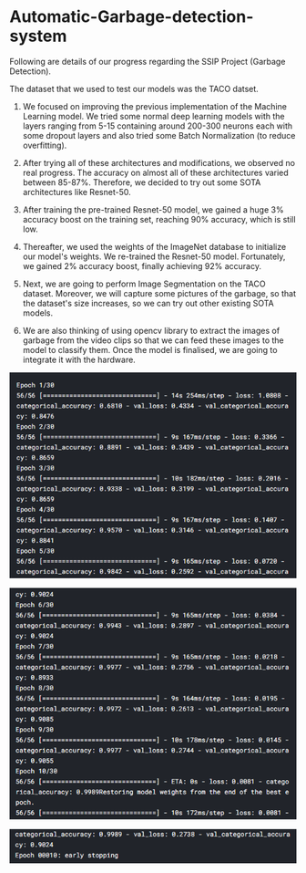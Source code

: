 # Automatic-Garbage-detection-system
Following are details of our  progress regarding the SSIP Project (Garbage Detection).

The dataset that we used to test our models was the TACO datset.

1) We focused on improving the previous implementation of the Machine Learning model.  We tried some normal deep learning models with the layers ranging from 5-15 containing around 200-300 neurons each with some dropout layers and also tried some Batch Normalization (to reduce overfitting).

2) After trying all of these architectures and modifications, we observed no real progress. The accuracy on almost all of these architectures varied between 85-87%. Therefore, we decided to try out some SOTA architectures like Resnet-50.

3) After training the pre-trained Resnet-50 model, we gained a huge 3% accuracy boost on the training set, reaching 90% accuracy, which is still low.

4) Thereafter, we used the weights of the ImageNet database to initialize our model's weights. We re-trained the Resnet-50 model. Fortunately, we gained 2% accuracy boost, finally achieving 92% accuracy. 

5) Next, we are going to perform Image Segmentation on the TACO dataset. Moreover, we will capture some pictures of the garbage, so that the dataset's size increases, so we can try out other existing SOTA models.

6) We are also thinking of using opencv library to extract the images of garbage from the video clips so that we can feed these images to the model to classify them. Once the model is finalised, we are going to integrate it with the hardware.

![](https://github.com/BhavsarCoding/Automatic-Garbage-detection-system/blob/main/2020-12-15_16_53_12-Window.png)

![](https://github.com/BhavsarCoding/Automatic-Garbage-detection-system/blob/main/2020-12-15_16_53_50-Window.png)

![](https://github.com/BhavsarCoding/Automatic-Garbage-detection-system/blob/main/2020-12-15_16_54_27-Window.png)
